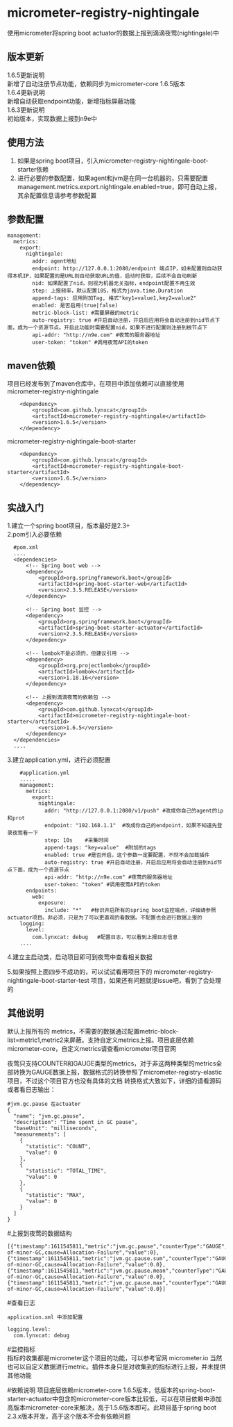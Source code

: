 # micrometer-registry-nightingale  
使用micrometer将spring boot actuator的数据上报到滴滴夜莺(nightingale)中  

## 版本更新
1.6.5更新说明  
新增了自动注册节点功能，依赖同步为micrometer-core 1.6.5版本  
1.6.4更新说明  
新增自动获取endpoint功能，新增指标屏蔽功能  
1.6.3更新说明  
初始版本，实现数据上报到n9e中  

  
  
## 使用方法  
1. 如果是spring boot项目，引入micrometer-registry-nightingale-boot-starter依赖  
2. 进行必要的参数配置，如果agent和jvm是在同一台机器的，只需要配置 management.metrics.export.nightingale.enabled=true，即可自动上报，其余配置信息请参考参数配置  

   
## 参数配置   
```
management:   
  metrics:   
    export:  
      nightingale:  
        addr: agent地址  
        endpoint: http://127.0.0.1:2080/endpoint 端点IP，如未配置则自动获得本机IP，如果配置的是URL则自动获取URL的值，启动时获取，后续不会自动刷新
        nid: 如果配置了nid，则视为机器无关指标，endpoint配置不再生效
        step: 上报频率，默认配置10S，格式为java.time.Duration
        append-tags: 应用附加Tag, 格式"key1=value1,key2=value2"  
        enabled: 是否启用(true|false)  
        metric-block-list: #需要屏蔽的metric
        auto-registry: true #开启自动注册，开启后应用将会自动注册到nid节点下面，成为一个资源节点。开启此功能时需要配置nid，如果不进行配置则注册到根节点下
        api-addr: "http://n9e.com" #夜莺的服务器地址
        user-token: "token" #调用夜莺API的token
``` 
  
## maven依赖
项目已经发布到了maven仓库中，在项目中添加依赖可以直接使用   
micrometer-registry-nightingale   
```
    <dependency>
        <groupId>com.github.lynxcat</groupId>
        <artifactId>micrometer-registry-nightingale</artifactId>
        <version>1.6.5</version>
    </dependency>
```
   
micrometer-registry-nightingale-boot-starter  
```
    <dependency>
        <groupId>com.github.lynxcat</groupId>
        <artifactId>micrometer-registry-nightingale-boot-starter</artifactId>
        <version>1.6.5</version>
    </dependency>
```

## 实战入门  
1.建立一个spring boot项目，版本最好是2.3+  
2.pom引入必要依赖  
  ```
    #pom.xml
    ....
    <dependencies>
        <!-- Spring boot web -->
        <dependency>
            <groupId>org.springframework.boot</groupId>
            <artifactId>spring-boot-starter-web</artifactId>
            <version>2.3.5.RELEASE</version>
        </dependency>

        <!-- Spring boot 监控 -->
        <dependency>
            <groupId>org.springframework.boot</groupId>
            <artifactId>spring-boot-starter-actuator</artifactId>
            <version>2.3.5.RELEASE</version>
        </dependency>

        <!-- lombok不是必须的，但建议引用 -->
        <dependency>
            <groupId>org.projectlombok</groupId>
            <artifactId>lombok</artifactId>
            <version>1.18.16</version>
        </dependency>

        <!-- 上报到滴滴夜莺的依赖包 -->
        <dependency>
            <groupId>com.github.lynxcat</groupId>
            <artifactId>micrometer-registry-nightingale-boot-starter</artifactId>
            <version>1.6.5</version>
        </dependency>
    </dependencies>
    ....
  ```
3.建立application.yml，进行必须配置
```
    #application.yml
    .....
    management:
      metrics:
        export:
          nightingale:
            addr: "http://127.0.0.1:2080/v1/push" #改成你自己的agent的ip和prot
            endpoint: "192.168.1.1"  #改成你自己的endpoint，如果不知道先登录夜莺看一下
            step: 10s    #采集时间
            append-tags: "key=value"  #附加的tags
            enabled: true #是否开启，这个参数一定要配置，不然不会加载插件
            auto-registry: true #开启自动注册，开启后应用将会自动注册到nid节点下面，成为一个资源节点
            api-addr: "http://n9e.com" #夜莺的服务器地址
            user-token: "token" #调用夜莺API的token
      endpoints:
        web:
          exposure:
            include: "*"   #标识开启所有的spring boot监控端点，详细请参照actuator项目。非必须，只是为了可以更直观的看数据。不配置也会进行数据上报的
    logging:
      level:
        com.lynxcat: debug   #配置日志，可以看到上报日志信息
    ....
```
4.建立主启动类，启动项目即可到夜莺中查看相关数据

5.如果按照上面四步不成功的，可以试试看用项目下的 micrometer-registry-nightingale-boot-starter-test 项目，如果还有问题就提issue吧，看到了会处理的

  

## 其他说明  

默认上报所有的 metrics，不需要的数据通过配置metric-block-list=metric1,metric2来屏蔽。支持自定义metrics上报。项目底层依赖micrometer-core，自定义metrics请查看micrometer项目官网  

夜莺只支持COUNTER和GAUGE类型的metrics，对于非这两种类型的metrics全部转换为GAUGE数据上报，数据格式的转换参照了micrometer-registry-elastic项目，不过这个项目官方也没有具体的文档
转换格式大致如下，详细的请看源码或者看日志输出：  
```
#jvm.gc.pause 在actuator
{
  "name": "jvm.gc.pause",
  "description": "Time spent in GC pause",
  "baseUnit": "milliseconds",
  "measurements": [
    {
      "statistic": "COUNT",
      "value": 0
    },
    {
      "statistic": "TOTAL_TIME",
      "value": 0
    },
    {
      "statistic": "MAX",
      "value": 0
    }
  ]
}
```
#上报到夜莺的数据结构  
   
```
[{"timestamp":1611545811,"metric":"jvm.gc.pause","counterType":"GAUGE","step":10,"endpoint":"192.168.230.131","tags":"action=end-of-minor-GC,cause=Allocation-Failure","value":0},
{"timestamp":1611545811,"metric":"jvm.gc.pause.sum","counterType":"GAUGE","step":10,"endpoint":"192.168.230.131","tags":"action=end-of-minor-GC,cause=Allocation-Failure","value":0.0},
{"timestamp":1611545811,"metric":"jvm.gc.pause.mean","counterType":"GAUGE","step":10,"endpoint":"192.168.230.131","tags":"action=end-of-minor-GC,cause=Allocation-Failure","value":0.0},
{"timestamp":1611545811,"metric":"jvm.gc.pause.max","counterType":"GAUGE","step":10,"endpoint":"192.168.230.131","tags":"action=end-of-minor-GC,cause=Allocation-Failure","value":0.0}]
```

#查看日志    
```
application.xml 中添加配置   

logging.level:
  com.lynxcat: debug
```

#监控指标  
指标的收集都是micrometer这个项目的功能，可以参考官网 micrometer.io 当然也可以自定义数据进行metric。插件本身只是对收集到的指标进行上报，并未提供其他功能  

#依赖说明
项目底层依赖micrometer-core 1.6.5版本，低版本的spring-boot-starter-actuator中包含的micrometer-core版本比较低，可以在项目依赖中添加高版本micrometer-core来解决，高于1.5.6版本即可。此项目基于spring boot 2.3.x版本开发，高于这个版本不会有依赖问题
